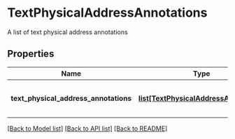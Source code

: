 # TextPhysicalAddressAnnotations

A list of text physical address annotations
## Properties
Name | Type | Description | Notes
------------ | ------------- | ------------- | -------------
**text_physical_address_annotations** | [**list[TextPhysicalAddressAnnotation]**](TextPhysicalAddressAnnotation.md) | A list of text physical address annotations | [optional] 

[[Back to Model list]](../README.md#documentation-for-models) [[Back to API list]](../README.md#documentation-for-api-endpoints) [[Back to README]](../README.md)


